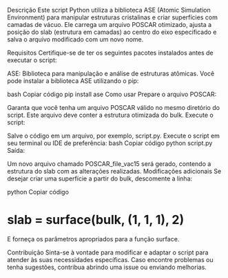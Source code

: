 Descrição
Este script Python utiliza a biblioteca ASE (Atomic Simulation Environment) para manipular estruturas cristalinas e criar superfícies com camadas de vácuo. Ele carrega um arquivo POSCAR otimizado, ajusta a posição do slab (estrutura em camadas) ao centro do eixo especificado e salva o arquivo modificado com um novo nome.

Requisitos
Certifique-se de ter os seguintes pacotes instalados antes de executar o script:

ASE: Biblioteca para manipulação e análise de estruturas atômicas.
Você pode instalar a biblioteca ASE utilizando o pip:

bash
Copiar código
pip install ase
Como usar
Prepare o arquivo POSCAR:

Garanta que você tenha um arquivo POSCAR válido no mesmo diretório do script. Este arquivo deve conter a estrutura otimizada do bulk.
Execute o script:

Salve o código em um arquivo, por exemplo, script.py.
Execute o script em seu terminal ou IDE de preferência:
bash
Copiar código
python script.py
Saída:

Um novo arquivo chamado POSCAR_file_vac15 será gerado, contendo a estrutura do slab com as alterações realizadas.
Modificações adicionais
Se desejar criar uma superfície a partir do bulk, descomente a linha:

python
Copiar código
# slab = surface(bulk, (1, 1, 1), 2)
E forneça os parâmetros apropriados para a função surface.

Contribuição
Sinta-se à vontade para modificar e adaptar o script para atender às suas necessidades específicas. Caso encontre problemas ou tenha sugestões, contribua abrindo uma issue ou enviando melhorias.


